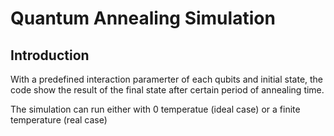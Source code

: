 # Quantum Annealing Simulation

## Introduction

With a predefined interaction paramerter of each qubits and initial state, the code show the result of the final state after certain period of annealing time.

The simulation can run either with 0 temperatue (ideal case) or a finite temperature (real case)

